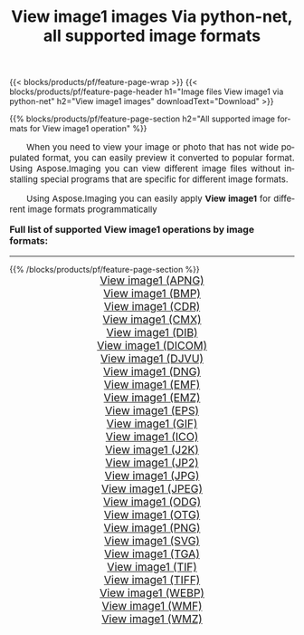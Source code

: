 ﻿---
title: View image1 images Via python-net, all supported image formats 
weight: 3920
url: /de/python-net/viewer/ 
lang: de
langdirlevel: 2
locales: zh-hans,ja,it,ru,de,es,fr,nl,id,lt,pl,pt,vi,tr,ko,zh-hant,ar,hi,th,sv,cs,uk,he
description: Using Aspose.Imaging you can easily View image1 images Via python-net
---

{{< blocks/products/pf/feature-page-wrap >}}
{{< blocks/products/pf/feature-page-header h1="Image files View image1 via python-net" h2="View image1 images" downloadText="Download" >}}


{{% blocks/products/pf/feature-page-section  h2="All supported image formats for View image1 operation" %}}
<p align="justify" style="text-indent:2em;font-size:15px;">
When you need to view your image or photo that has not wide populated format, you can easily preview it converted to popular format. Using Aspose.Imaging you can view different image files without installing special programs that are specific for different image formats.
</p>
<p align="justify" style="text-indent:2em;font-size:15px;">
Using Aspose.Imaging you can easily apply <b>View image1</b> for different image formats programmatically
</p>
<h3 style="margin-top:16px;">
Full list of supported View image1 operations by image formats:
</h3>
<hr/>
{{% /blocks/products/pf/feature-page-section %}}
<div class="container-fluid productfamilypage bg-gray">
    <div class="convertypes bg-gray agp-content section">
        <div class="container">
		<div class="row other-converters" style="gap: 10px;font-size: 19px;text-align:center;">
		    <div class='col-md-3 other-converter remove-lp remove-rp'><a href="/imaging/de/python-net/viewer/apng/" style="padding:15px;">View image1 (APNG)</a></div><div class='col-md-3 other-converter remove-lp remove-rp'><a href="/imaging/de/python-net/viewer/bmp/" style="padding:15px;">View image1 (BMP)</a></div><div class='col-md-3 other-converter remove-lp remove-rp'><a href="/imaging/de/python-net/viewer/cdr/" style="padding:15px;">View image1 (CDR)</a></div><div class='col-md-3 other-converter remove-lp remove-rp'><a href="/imaging/de/python-net/viewer/cmx/" style="padding:15px;">View image1 (CMX)</a></div><div class='col-md-3 other-converter remove-lp remove-rp'><a href="/imaging/de/python-net/viewer/dib/" style="padding:15px;">View image1 (DIB)</a></div><div class='col-md-3 other-converter remove-lp remove-rp'><a href="/imaging/de/python-net/viewer/dicom/" style="padding:15px;">View image1 (DICOM)</a></div><div class='col-md-3 other-converter remove-lp remove-rp'><a href="/imaging/de/python-net/viewer/djvu/" style="padding:15px;">View image1 (DJVU)</a></div><div class='col-md-3 other-converter remove-lp remove-rp'><a href="/imaging/de/python-net/viewer/dng/" style="padding:15px;">View image1 (DNG)</a></div><div class='col-md-3 other-converter remove-lp remove-rp'><a href="/imaging/de/python-net/viewer/emf/" style="padding:15px;">View image1 (EMF)</a></div><div class='col-md-3 other-converter remove-lp remove-rp'><a href="/imaging/de/python-net/viewer/emz/" style="padding:15px;">View image1 (EMZ)</a></div><div class='col-md-3 other-converter remove-lp remove-rp'><a href="/imaging/de/python-net/viewer/eps/" style="padding:15px;">View image1 (EPS)</a></div><div class='col-md-3 other-converter remove-lp remove-rp'><a href="/imaging/de/python-net/viewer/gif/" style="padding:15px;">View image1 (GIF)</a></div><div class='col-md-3 other-converter remove-lp remove-rp'><a href="/imaging/de/python-net/viewer/ico/" style="padding:15px;">View image1 (ICO)</a></div><div class='col-md-3 other-converter remove-lp remove-rp'><a href="/imaging/de/python-net/viewer/j2k/" style="padding:15px;">View image1 (J2K)</a></div><div class='col-md-3 other-converter remove-lp remove-rp'><a href="/imaging/de/python-net/viewer/jp2/" style="padding:15px;">View image1 (JP2)</a></div><div class='col-md-3 other-converter remove-lp remove-rp'><a href="/imaging/de/python-net/viewer/jpg/" style="padding:15px;">View image1 (JPG)</a></div><div class='col-md-3 other-converter remove-lp remove-rp'><a href="/imaging/de/python-net/viewer/jpeg/" style="padding:15px;">View image1 (JPEG)</a></div><div class='col-md-3 other-converter remove-lp remove-rp'><a href="/imaging/de/python-net/viewer/odg/" style="padding:15px;">View image1 (ODG)</a></div><div class='col-md-3 other-converter remove-lp remove-rp'><a href="/imaging/de/python-net/viewer/otg/" style="padding:15px;">View image1 (OTG)</a></div><div class='col-md-3 other-converter remove-lp remove-rp'><a href="/imaging/de/python-net/viewer/png/" style="padding:15px;">View image1 (PNG)</a></div><div class='col-md-3 other-converter remove-lp remove-rp'><a href="/imaging/de/python-net/viewer/svg/" style="padding:15px;">View image1 (SVG)</a></div><div class='col-md-3 other-converter remove-lp remove-rp'><a href="/imaging/de/python-net/viewer/tga/" style="padding:15px;">View image1 (TGA)</a></div><div class='col-md-3 other-converter remove-lp remove-rp'><a href="/imaging/de/python-net/viewer/tif/" style="padding:15px;">View image1 (TIF)</a></div><div class='col-md-3 other-converter remove-lp remove-rp'><a href="/imaging/de/python-net/viewer/tiff/" style="padding:15px;">View image1 (TIFF)</a></div><div class='col-md-3 other-converter remove-lp remove-rp'><a href="/imaging/de/python-net/viewer/webp/" style="padding:15px;">View image1 (WEBP)</a></div><div class='col-md-3 other-converter remove-lp remove-rp'><a href="/imaging/de/python-net/viewer/wmf/" style="padding:15px;">View image1 (WMF)</a></div><div class='col-md-3 other-converter remove-lp remove-rp'><a href="/imaging/de/python-net/viewer/wmz/" style="padding:15px;">View image1 (WMZ)</a></div>
                </div>
        </div>
    </div>
</div>
<br/>
